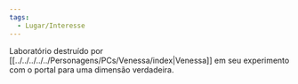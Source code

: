 ```yaml
---
tags:
  - Lugar/Interesse
---
```

Laboratório destruído por [[../../../../../Personagens/PCs/Venessa/index|Venessa]] em seu experimento com o portal para uma dimensão verdadeira.
